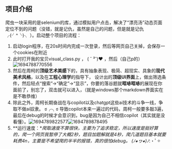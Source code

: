 ## 项目介绍

爬虫一块采用的是selenium的库，通过模拟用户点击，解决了“漂亮汤”动态页面定位不到的问题（没错，就是记仇，虽然是自己的问题，但是就是记仇 ╭(╯^╰)╮ ）。启动整个项目的流程：

1. 启动login程序，在20s时间内完成一次登录，然后等网页自己关掉，会保存一个cookies在附近
2. 此时打开我的宝贝visual_class.py ， ( ˘ ³˘)♥ ，然后（自己p的）![1694788770556](C:\Users\HP\AppData\Roaming\Typora\typora-user-images\1694788770556.png)
3. 然后在周柯的**顶级艺术美感**下的，具有抽象表现、极简、超现实、具象的**现代美术风格**，以及在**工程心理学**的指导下， 设计出的**顶级UI界面**上，做出筛选条件，然后轻点“搜索”->“确定”->“显示”，你要的落谷题就**哐哧哐哧**的展现在你面前了，别忘了，双击就可以进入，（就是windows那个markdown界面实在是不敢恭维）
4. 除此之外，周柯长期奋战在与copilot以及chatgpt这些ai技术的斗争一线，争取不做ai奴隶。 ಠ╭╮ಠ 导致copilot本来一遍过的代码，周柯一般要多敲3遍，最后在debug的时候才会意识到，bug是因为自己不相信copilot（其实就是没看懂）。![1694789822577](C:\Users\HP\AppData\Roaming\Typora\typora-user-images\1694789822577.png)![1694789878495](C:\Users\HP\AppData\Roaming\Typora\typora-user-images\1694789878495.png)
5. **运行速度：**爬取速度不算很快，主要为了追求稳定，所以速度是挺好算的，爬一个网页我暂停了大概2秒，题目加题解就是4秒，爬几道题目基本就要耗费4n，主要是不希望爬的半半的报错，真的很怕debug。 (ﾉ◕ヮ◕)ﾉ*:・ﾟ✧ 